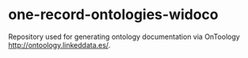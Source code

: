 # one-record-ontologies-widoco
Repository used for generating ontology documentation via OnToology http://ontoology.linkeddata.es/.

